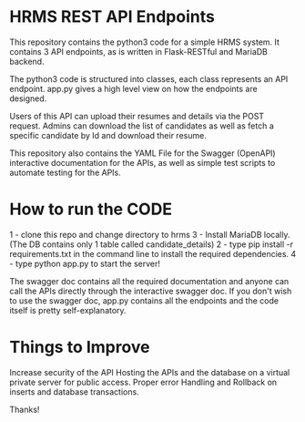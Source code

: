
# HRMS REST API Endpoints

This repository contains the python3 code for a simple HRMS system. It contains 3 API endpoints, as is written in Flask-RESTful and MariaDB backend.

The python3 code is structured into classes, each class represents an API endpoint. app.py gives a high level view on how the endpoints are designed.

Users of this API can upload their resumes and details via the POST request. Admins can download the list of candidates as well as fetch a specific candidate by Id and download their resume.

This repository also contains the YAML File for the Swagger (OpenAPI) interactive documentation for the APIs, as well as simple test scripts to automate testing for the APIs.

# How to run the CODE

1 - clone this repo and change directory to hrms 
3 - Install MariaDB locally. (The DB contains only 1 table called candidate_details)
2 - type pip install -r requirements.txt in the command line to install the required dependencies.
4 - type python app.py to start the server!

The swagger doc contains all the required documentation and anyone can call the APIs directly through the interactive swagger doc.
If you don't wish to use the swagger doc, app.py contains all the endpoints and the code itself is pretty self-explanatory.

# Things to Improve

Increase security of the API
Hosting the APIs and the database on a virtual private server for public access.
Proper error Handling and Rollback on inserts and database transactions.

Thanks!
